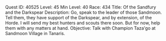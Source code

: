 Quest ID: 40525
Level: 45
Min Level: 40
Race: 434
Title: Of the Sandfury and the Darkspear
Description: Go, speak to the leader of those Sandmoon. Tell them, they have support of the Darkspear, and by extension, of the Horde. I will send my best hunters and scouts there soon. But for now, help them with any matters at hand.
Objective: Talk with Champion Taza'go at Sandmoon Village in Tanaris.
